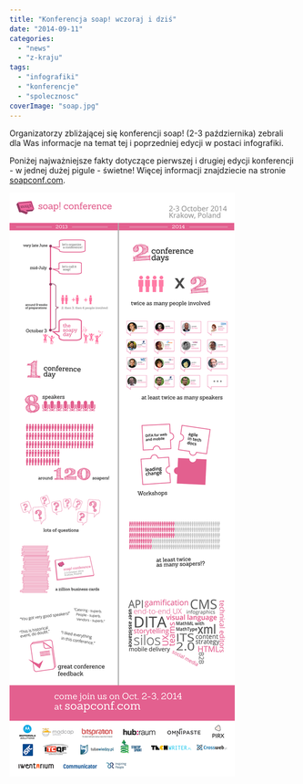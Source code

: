 ```yaml
---
title: "Konferencja soap! wczoraj i dziś"
date: "2014-09-11"
categories:
  - "news"
  - "z-kraju"
tags:
  - "infografiki"
  - "konferencje"
  - "spolecznosc"
coverImage: "soap.jpg"
---
```


Organizatorzy zbliżającej się konferencji soap! (2-3 października) zebrali dla Was informacje na temat tej i poprzedniej edycji w postaci infografiki.

Poniżej najważniejsze fakty dotyczące pierwszej i drugiej edycji konferencji - w jednej dużej pigule - świetne! Więcej informacji znajdziecie na stronie [soapconf.com](http://soapconf.com/).

[![soap-2013-2014mini](images/soap-2013-2014mini.png)](http://techwriter.pl/wp-content/uploads/2014/09/soap-2013-2014mini.png)
